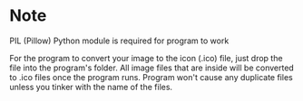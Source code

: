 # Note

PIL (Pillow) Python module is required for program to work

For the program to convert your image to the icon (.ico) file, just drop the file into the program's folder.
All image files that are inside will be converted to .ico files once the program runs.
Program won't cause any duplicate files unless you tinker with the name of the files.

